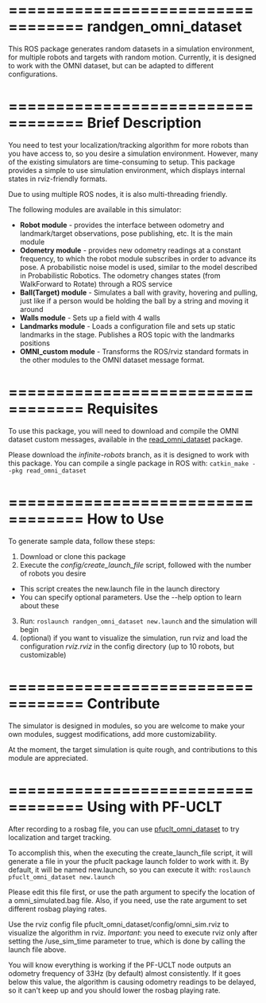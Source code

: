 ==================================
randgen\_omni\_dataset
==================================

This ROS package generates random datasets in a simulation environment, for multiple robots and targets with random motion. Currently, it is designed to work with the OMNI dataset, but can be adapted to different configurations.

==================================
Brief Description
==================================

You need to test your localization/tracking algorithm for more robots than you have access to, so you desire a simulation environment. However, many of the existing simulators are time-consuming to setup. This package provides a simple to use simulation environment, which displays internal states in rviz-friendly formats.

Due to using multiple ROS nodes, it is also multi-threading friendly.

The following modules are available in this simulator:

* **Robot module** - provides the interface between odometry and landmark/target observations, pose publishing, etc. It is the main module
* **Odometry module** - provides new odometry readings at a constant frequency, to which the robot module subscribes in order to advance its pose. A probabilistic noise model is used, similar to the model described in Probabilistic Robotics. The odometry changes states (from WalkForward to Rotate) through a ROS service
* **Ball(Target) module** - Simulates a ball with gravity, hovering and pulling, just like if a person would be holding the ball by a string and moving it around
* **Walls module** - Sets up a field with 4 walls
* **Landmarks module** - Loads a configuration file and sets up static landmarks in the stage. Publishes a ROS topic with the landmarks positions
* **OMNI\_custom module** - Transforms the ROS/rviz standard formats in the other modules to the OMNI dataset message format.

==================================
Requisites
==================================

To use this package, you will need to download and compile the OMNI dataset custom messages, available in the [read\_omni\_dataset](https://github.com/aamirahmad/read_omni_dataset) package.

Please download the *infinite-robots* branch, as it is designed to work with this package. You can compile a single package in ROS with: `catkin_make --pkg read_omni_dataset`

==================================
How to Use
==================================

To generate sample data, follow these steps:

1. Download or clone this package
2. Execute the *config/create\_launch\_file* script, followed with the number of robots you desire
  * This script creates the new.launch file in the launch directory
  * You can specify optional parameters. Use the --help option to learn about these
3. Run: `roslaunch randgen_omni_dataset new.launch` and the simulation will begin
4. (optional) if you want to visualize the simulation, run rviz and load the configuration *rviz.rviz* in the config directory (up to 10 robots, but customizable)

==================================
Contribute
==================================

The simulator is designed in modules, so you are welcome to make your own modules, suggest modifications, add more customizability.

At the moment, the target simulation is quite rough, and contributions to this module are appreciated.

==================================
Using with PF-UCLT
==================================

After recording to a rosbag file, you can use [pfuclt\_omni\_dataset](https://github.com/guilhermelawless/pfuclt_omni_dataset) to try localization and target tracking.

To accomplish this, when the executing the create\_launch\_file script, it will generate a file in your the pfuclt package launch folder to work with it. By default, it will be named new.launch, so you can execute it with: `roslaunch pfuclt_omni_dataset new.launch`

Please edit this file first, or use the path argument to specify the location of a omni_simulated.bag file. Also, if you need, use the rate argument to set different rosbag playing rates.

Use the rviz config file pfuclt\_omni\_dataset/config/omni_sim.rviz to visualize the algorithm in rviz. *Important*: you need to execute rviz only after setting the /use_sim_time parameter to true, which is done by calling the launch file above.

You will know everything is working if the PF-UCLT node outputs an odometry frequency of 33Hz (by default) almost consistently. If it goes below this value, the algorithm is causing odometry readings to be delayed, so it can't keep up and you should lower the rosbag playing rate.